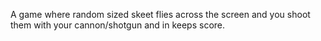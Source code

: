 A game where random sized skeet flies across the screen and you shoot them with your cannon/shotgun and in keeps score.

